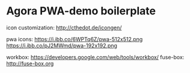 # Agora PWA-demo boilerplate

icon customization: http://cthedot.de/icongen/

pwa icons:
https://i.ibb.co/6WPTq6Z/pwa-512x512.png
https://i.ibb.co/pJ2MWmd/pwa-192x192.png

workbox: https://developers.google.com/web/tools/workbox/
fuse-box: http://fuse-box.org
